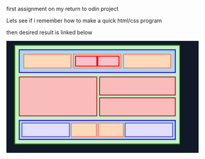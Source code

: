 first assignment on my return to odin project

Lets see if i remember how to make a quick html/css program

then desired result is linked below

![alt text](./desired_result.png)